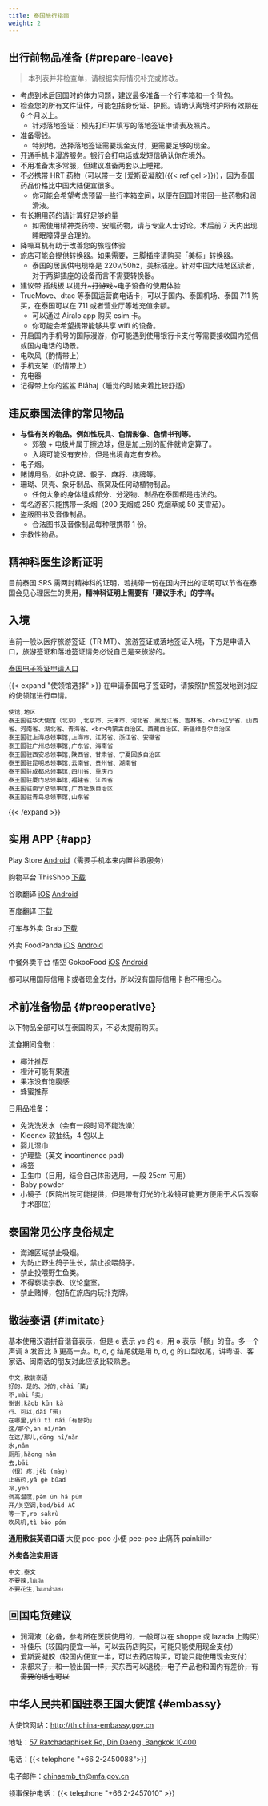 ```yaml
---
title: 泰国旅行指南
weight: 2
---
```


## 出行前物品准备 {#prepare-leave}

> 本列表并非检查单，请根据实际情况补充或修改。

- 考虑到术后回国时的体力问题，建议最多准备一个行李箱和一个背包。
- 检查您的所有文件证件，可能包括身份证、护照。请确认离境时护照有效期在 6 个月以上。
  - 针对落地签证：预先打印并填写的落地签证申请表及照片。
- 准备零钱。
  - 特别地，选择落地签证需要现金支付，更需要足够的现金。
- 开通手机卡漫游服务。银行会打电话或发短信确认你在境外。
- 不用准备太多常服，但建议准备两套以上睡裙。
- 不必携带 HRT 药物（可以带一支 [爱斯妥凝胶]({{< ref gel >}})），因为泰国药品价格比中国大陆便宜很多。
  - 你可能会希望考虑预留一些行李箱空间，以便在回国时带回一些药物和润滑液。
- 有长期用药的请计算好足够的量
  - 如需使用精神类药物、安眠药物，请与专业人士讨论。术后前 7 天内出现睡眠障碍是合理的。
- 降噪耳机有助于改善您的旅程体验
- 旅店可能会提供转换器。如果需要，三脚插座请购买「美标」转换器。
  - 泰国的居民供电规格是 220v/50hz，美标插座。针对中国大陆地区读者，对于两脚插座的设备而言不需要转换器。
- 建议带 插线板 以提升~~~打游戏~~~电子设备的使用体验
- TrueMove、dtac 等泰国运营商电话卡，可以于国内、泰国机场、泰国 711 购买，在泰国可以在 711 或者营业厅等地充值余额。
  - 可以通过 Airalo app 购买 esim 卡。
  - 你可能会希望携带能够共享 wifi 的设备。
- 开启国内手机号的国际漫游，你可能遇到使用银行卡支付等需要接收国内短信或国内电话的场景。
- 电吹风（酌情带上）
- 手机支架（酌情带上）
- 充电器
- 记得带上你的鲨鲨 Blåhaj（睡觉的时候夹着比较舒适）

## 违反泰国法律的常见物品
- **与性有关的物品。例如性玩具、色情影像、色情书刊等。**
  - 郊狼 + 电极片属于擦边球，但是加上别的配件就肯定算了。
  - 入境可能没有安检，但是出境肯定有安检。
- 电子烟。
- 赌博用品，如扑克牌、骰子、麻将、棋牌等。
- 珊瑚、贝壳、象牙制品、燕窝及任何动植物制品。
  - 任何大象的身体组成部分、分泌物、制品在泰国都是违法的。
- 每名游客只能携带一条烟（200 支烟或 250 克烟草或 50 支雪茄）。
- 盗版图书及音像制品。
  - 合法图书及音像制品每种限携带 1 份。
- 宗教性物品。

## 精神科医生诊断证明

目前泰国 SRS 需两封精神科的证明，若携带一份在国内开出的证明可以节省在泰国会见心理医生的费用，**精神科证明上需要有「建议手术」的字样。**

## 入境

当前一般以医疗旅游签证（TR MT）、旅游签证或落地签证入境，下方是申请入口，旅游签证和落地签证请务必说自己是来旅游的。

[泰国电子签证申请入口](https://www.thaievisa.go.th)

<!--[疑似过时] 特别注意上海领馆卡签非常严重，如需尝试请准备好 6 个月账户余额不少于 50,000 人民币的银行流水单（医疗签证可以放宽到 10,000 元存款证明）、全程酒店订单、回程机票、出入境管理局**打印**的出入境记录。-->

{{< expand "使领馆选择" >}}
在申请泰国电子签证时，请按照护照签发地到对应的使领馆进行申请。

```csv
使馆,地区
泰王国驻华大使馆（北京）,北京市、天津市、河北省、黑龙江省、吉林省、<br>辽宁省、山西省、河南省、湖北省、青海省、<br>内蒙古自治区、西藏自治区、新疆维吾尔自治区
泰王国驻上海总领事馆,上海市、江苏省、浙江省、安徽省
泰王国驻广州总领事馆,广东省、海南省
泰王国驻西安总领事馆,陕西省、甘肃省、宁夏回族自治区
泰王国驻昆明总领事馆,云南省、贵州省、湖南省
泰王国驻成都总领事馆,四川省、重庆市
泰王国驻厦门总领事馆,福建省、江西省
泰王国驻南宁总领事馆,广西壮族自治区
泰王国驻青岛总领事馆,山东省
```

{{< /expand >}}

## 实用 APP {#app}

Play Store [Android](https://m.apkpure.com/google-play-store/com.android.vending/download)（需要手机本来内置谷歌服务）

购物平台 ThisShop [下载](https://thisshop.com/)

谷歌翻译 [iOS](https://apps.apple.com/us/app/google-translate/id414706506) [Android](https://play.google.com/store/apps/details?id=com.google.android.apps.translate)

百度翻译 [下载](https://fanyi-app.baidu.com/transapp/appdownloadpage)

打车与外卖 Grab [下载](https://www.grab.com/th/en/download/)

外卖 FoodPanda [iOS](https://apps.apple.com/us/app/foodpanda-food-delivery/id758103884) [Android](https://play.google.com/store/apps/details?id=com.global.foodpanda.android)

中餐外卖平台 悟空 GokooFood [iOS](https://apps.apple.com/th/app/%E6%82%9F%E7%A9%BA%E5%A4%96%E5%8D%96-gokoo-food/id1551803115) [Android](https://play.google.com/store/apps/details?id=com.wukong.waimai)

都可以用国际信用卡或者现金支付，所以沒有国际信用卡也不用担心。

## 术前准备物品 {#preoperative}

以下物品全部可以在泰国购买，不必太提前购买。

流食期间食物：

- 椰汁推荐
- 橙汁可能有果渣
- 果冻没有饱腹感
- 蜂蜜推荐

日用品准备：

- 免洗洗发水（会有一段时间不能洗澡）
- Kleenex 软抽纸，4 包以上
- 婴儿湿巾
- 护理垫（英文 incontinence pad）
- 棉签
- 卫生巾（日用，结合自己体形选用，一般 25cm 可用）
- Baby powder
- 小镜子（医院出院可能提供，但是带有灯光的化妆镜可能更方便用于术后观察手术部位）

## 泰国常见公序良俗规定
- 海滩区域禁止吸烟。
- 为防止野生鸽子生长，禁止投喂鸽子。
- 禁止投喂野生鱼类。
- 不得亵渎宗教、议论皇室。
- 禁止赌博，包括在旅店内玩扑克牌。

## 散装泰语 {#imitate}

基本使用汉语拼音谐音表示，但是 e 表示 ye 的 e，用 ə 表示「额」的音。多一个声调 â 发音比 ā 更高一点。b, d, g 结尾就是用 b, d, g 的口型收尾，讲粤语、客家话、闽南话的朋友对此应该比较熟悉。

```csv
中文,散装泰语
好的、是的、对的,chài「菜」
不,mài「卖」
谢谢,kǎob kūn kà
行、可以,dài「带」
在哪里,yiǔ tì nái「有替奶」
这/那个,ān nî/nàn
在这/那儿,dōng nî/nàn
水,nâm
厕所,hàong nâm
去,bāi
（很）疼,jěb (màg)
止痛药,yā gè būad
冷,yen
调高温度,pə̀m ūn hǎ pūm
开/关空调,bəd/bid AC
等一下,ro sakrù
吹风机,tì bǎo póm
```

**通用散装英语口语**
大便 poo-poo
小便 pee-pee
止痛药 painkiller

**外卖备注实用语**

```csv
中文,泰文
不要辣,ไม่เผ็ด
不要花生,ไม่เอาถั่วลิสง
```

## 回国屯货建议

- 润滑液（必备，参考所在医院使用的，一般可以在 shoppe 或 lazada 上购买）
- 补佳乐（较国内便宜一半，可以去药店购买，可能只能使用现金支付）
- 爱斯妥凝胶（较国内便宜一半，可以去药店购买，可能只能使用现金支付）
- ~~来都来了，和一般出国一样，买东西可以退税，电子产品也和国内有差价，有需要的话也可以~~

## 中华人民共和国驻泰王国大使馆 {#embassy}

大使馆网站：<http://th.china-embassy.gov.cn>

地址：[57 Ratchadaphisek Rd, Din Daeng, Bangkok 10400](https://goo.gl/maps/VraMb8dvM2uCq99f7)

电话：{{< telephone "+66 2-2450088">}}

电子邮件：<chinaemb_th@mfa.gov.cn>

领事保护电话：{{< telephone "+66 2-2457010" >}}

